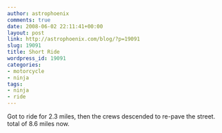 ```yaml
---
author: astrophoenix
comments: true
date: 2008-06-02 22:11:41+00:00
layout: post
link: http://astrophoenix.com/blog/?p=19091
slug: 19091
title: Short Ride
wordpress_id: 19091
categories:
- motorcycle
- ninja
tags:
- ninja
- ride
---
```


Got to ride for 2.3 miles, then the crews descended to re-pave the street. total of 8.6 miles now.
